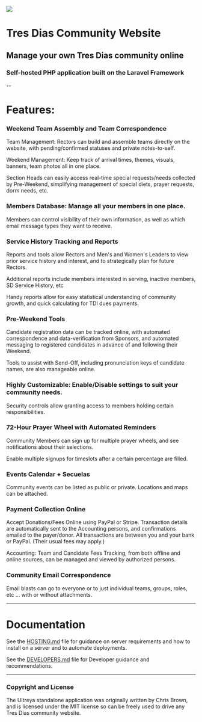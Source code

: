 ![](https://github.com/ultreyaonline/standalone/workflows/Laravel%20Test%20Suite/badge.svg?branch=master)

# Tres Dias Community Website

## Manage your own Tres Dias community online

### Self-hosted PHP application built on the Laravel Framework

--

# Features:

### Weekend Team Assembly and Team Correspondence

Team Management: Rectors can build and assemble teams directly on the website, with pending/confirmed statuses and private notes-to-self.

Weekend Management: Keep track of arrival times, themes, visuals, banners, team photos all in one place.

Section Heads can easily access real-time special requests/needs collected by Pre-Weekend, simplifying management of special diets, prayer requests, dorm needs, etc.


### Members Database: Manage all your members in one place.
Members can control visibility of their own information, as well as which email message types they want to receive. 

### Service History Tracking and Reports

Reports and tools allow Rectors and Men's and Women's Leaders to view prior service history and interest, and to strategically plan for future Rectors.

Additional reports include members interested in serving, inactive members, SD Service History, etc

Handy reports allow for easy statistical understanding of community growth, and quick calculating for TDI dues payments.

### Pre-Weekend Tools
Candidate registration data can be tracked online, with automated correspondence and data-verification from Sponsors, and automated messaging to registered candidates in advance of and following their Weekend. 

Tools to assist with Send-Off, including pronunciation keys of candidate names, are also manageable online.

### Highly Customizable: Enable/Disable settings to suit your community needs. 

Security controls allow granting access to members holding certain responsibilities.

### 72-Hour Prayer Wheel with Automated Reminders
Community Members can sign up for multiple prayer wheels, and see notifications about their selections.

Enable multiple signups for timeslots after a certain percentage are filled.

### Events Calendar + Secuelas
Community events can be listed as public or private. Locations and maps can be attached.


### Payment Collection Online
Accept Donations/Fees Online using PayPal or Stripe. Transaction details are automatically sent to the Accounting persons, and confirmations emailed to the payer/donor. All transactions are between you and your bank or PayPal. (Their usual fees may apply.)

Accounting: Team and Candidate Fees Tracking, from both offline and online sources, can be managed and viewed by authorized persons.

### Community Email Correspondence
Email blasts can go to everyone or to just individual teams, groups, roles, etc ... with or without attachments.


---


# Documentation

See the [HOSTING.md](HOSTING.md) file for guidance on server requirements and how to install on a server and to automate deployments.

See the [DEVELOPERS.md](DEVELOPERS.md) file for Developer guidance and recommendations.


---



### Copyright and License
The Ultreya standalone application was originally written by Chris Brown, and is licensed under the MIT license so can be freely used to drive any Tres Dias community website.
